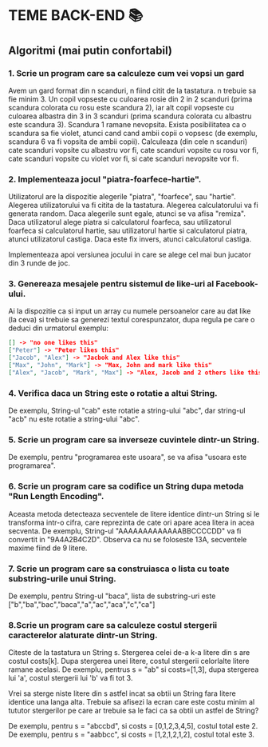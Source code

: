# TEME BACK-END 📚

## Algoritmi (mai putin confortabil)

### 1. Scrie un program care sa calculeze cum vei vopsi un gard
Avem un gard format din n scanduri, n fiind citit de la tastatura. n trebuie sa fie minim 3.
Un copil vopseste cu culoarea rosie din 2 in 2 scanduri (prima scandura colorata cu rosu este scandura 2), iar alt copil vopseste cu culoarea albastra din 3 in 3 scanduri (prima scandura colorata cu albastru este scandura 3).
Scandura 1 ramane nevopsita.
Exista posibilitatea ca o scandura sa fie violet, atunci cand cand ambii copii o vopsesc (de exemplu, scandura 6 va fi vopsita de ambii copii).
Calculeaza (din cele n scanduri) cate scanduri vopsite cu albastru vor fi, cate scanduri vopsite cu rosu vor fi, cate scanduri vopsite cu violet vor fi, si cate scanduri nevopsite vor fi.

### 2. Implementeaza jocul "piatra-foarfece-hartie".
Utilizatorul are la dispozitie alegerile "piatra", "foarfece", sau "hartie".
Alegerea utilizatorului va fi citita de la tastatura.
Alegerea calculatorului va fi generata random.
Daca alegerile sunt egale, atunci se va afisa "remiza".
Daca utilizatorul alege piatra si calculatorul foarfeca, sau utilizatorul foarfeca si calculatorul hartie, sau utilizatorul hartie si calculatorul piatra, atunci utilizatorul castiga.
Daca este fix invers, atunci calculatorul castiga.

Implementeaza apoi versiunea jocului in care se alege cel mai bun jucator din 3 runde de joc.

### 3. Genereaza mesajele pentru sistemul de like-uri al Facebook-ului.
Ai la dispozitie ca si input un array cu numele persoanelor care au dat like (la ceva) si trebuie sa generezi textul corespunzator, dupa regula pe care o deduci din urmatorul exemplu:
```json
[] -> "no one likes this"
["Peter"] -> "Peter likes this"
["Jacob", "Alex"] -> "Jacbok and Alex like this"
["Max", "John", "Mark"] -> "Max, John and mark like this"
["Alex", "Jacob", "Mark", "Max"] -> "Alex, Jacob and 2 others like this"
```
### 4. Verifica daca un String este o rotatie a altui String.
De exemplu, String-ul "cab" este rotatie a string-ului "abc", dar string-ul "acb" nu este rotatie a string-ului "abc".

### 5. Scrie un program care sa inverseze cuvintele dintr-un String.
De exemplu, pentru "programarea este usoara", se va afisa "usoara este programarea".

### 6. Scrie un program care sa codifice un String dupa metoda "Run Length Encoding".
Aceasta metoda detecteaza secventele de litere identice dintr-un String si le transforma intr-o cifra, care reprezinta de cate ori apare acea litera in acea secventa.
De exemplu, String-ul "AAAAAAAAAAAAABBCCCCDD" va fi convertit in "9A4A2B4C2D". Observa ca nu se foloseste 13A, secventele maxime fiind de 9 litere.

### 7. Scrie un program care sa construiasca o lista cu toate substring-urile unui String.
De exemplu, pentru String-ul "baca", lista de substring-uri este ["b","ba","bac","baca","a","ac","aca","c","ca"]

### 8.Scrie un program care sa calculeze costul stergerii caracterelor alaturate dintr-un String.
Citeste de la tastatura un String s. Stergerea celei de-a k-a litere din s are costul costs[k].
Dupa stergerea unei litere, costul stergerii celorlalte litere ramane acelasi.
De exemplu, pentrus s = "ab" si costs=[1,3], dupa stergerea lui 'a', costul stergerii lui 'b' va fi tot 3.

Vrei sa sterge niste litere din s astfel incat sa obtii un String fara litere identice una langa alta.
Trebuie sa afisezi la ecran care este costu minim al tututor stergerilor pe care ar trebuie sa le faci ca sa obtii un astfel de String?

De exemplu, pentru s = "abccbd", si costs = [0,1,2,3,4,5], costul total este 2.
De exemplu, pentru s = "aabbcc", si costs = [1,2,1,2,1,2], costul total este 3.







